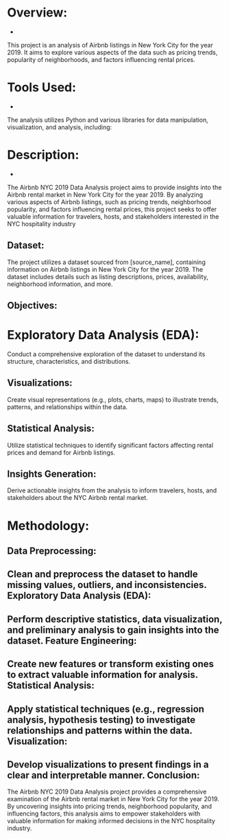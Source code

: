 # Overview:
-
This project is an analysis of Airbnb listings in New York City for the year 2019. It aims to explore various aspects of the data such as pricing trends, popularity of neighborhoods, and factors influencing rental prices.

# Tools Used:
-
The analysis utilizes Python and various libraries for data manipulation, visualization, and analysis, including:

# Description:
-
The Airbnb NYC 2019 Data Analysis project aims to provide insights into the Airbnb rental market in New York City for the year 2019. By analyzing various aspects of Airbnb listings, such as pricing trends, neighborhood popularity, and factors influencing rental prices, this project seeks to offer valuable information for travelers, hosts, and stakeholders interested in the NYC hospitality industry

Dataset:
-
The project utilizes a dataset sourced from [source_name], containing information on Airbnb listings in New York City for the year 2019. The dataset includes details such as listing descriptions, prices, availability, neighborhood information, and more.

Objectives:
-

# Exploratory Data Analysis (EDA):

Conduct a comprehensive exploration of the dataset to understand its structure, characteristics, and distributions.

Visualizations: 
-
Create visual representations (e.g., plots, charts, maps) to illustrate trends, patterns, and relationships within the data.

Statistical Analysis:
-

Utilize statistical techniques to identify significant factors affecting rental prices and demand for Airbnb listings.

Insights Generation:
-

Derive actionable insights from the analysis to inform travelers, hosts, and stakeholders about the NYC Airbnb rental market.

# Methodology:

Data Preprocessing:
-

Clean and preprocess the dataset to handle missing values, outliers, and inconsistencies.
Exploratory Data Analysis (EDA):
-

Perform descriptive statistics, data visualization, and preliminary analysis to gain insights into the dataset.
Feature Engineering:
-

Create new features or transform existing ones to extract valuable information for analysis.
Statistical Analysis:
-

Apply statistical techniques (e.g., regression analysis, hypothesis testing) to investigate relationships and patterns within the data.
Visualization:
-

Develop visualizations to present findings in a clear and interpretable manner.
Conclusion:
-

The Airbnb NYC 2019 Data Analysis project provides a comprehensive examination of the Airbnb rental market in New York City for the year 2019. By uncovering insights into pricing trends, neighborhood popularity, and influencing factors, this analysis aims to empower stakeholders with valuable information for making informed decisions in the NYC hospitality industry.


